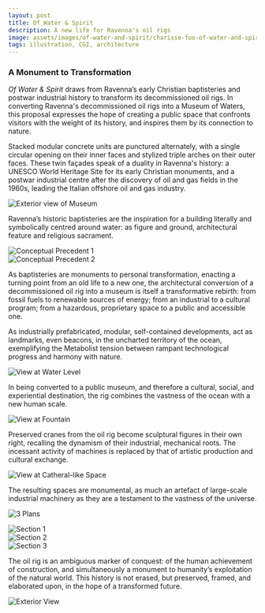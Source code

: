 ```yaml
---
layout: post
title: Of Water & Spirit
description: A new life for Ravenna's oil rigs
image: assets/images/of-water-and-spirit/charisse-foo-of-water-and-spirit-02-header.jpg
tags: illustration, CGI, architecture
---
```


<h3>A Monument to Transformation</h3>
<p>
 <i>Of Water & Spirit</i> draws from Ravenna’s early Christian baptisteries and postwar industrial history to transform its decommissioned oil rigs. In converting Ravenna's decommissioned oil rigs into a Museum of Waters, this proposal expresses the hope of creating a public space that confronts visitors with the weight of its history, and inspires them by its connection to nature. </p>

 <p> Stacked modular concrete units are punctured alternately, with a single circular opening on their inner faces and stylized triple arches on their outer faces. These twin façades speak of a duality in Ravenna's history: a UNESCO World Heritage Site for its early Christian monuments, and a postwar industrial centre after the discovery of oil and gas fields in the 1960s, leading the Italian offshore oil and gas industry. </p>

<span class="image fit"><img src="{% link assets/images/of-water-and-spirit/charisse-foo-of-water-and-spirit-03.jpg %}" alt="Exterior view of Museum" /></span>

<p>
 Ravenna’s historic baptisteries are the inspiration for a building literally and symbolically centred around water: as figure and ground, architectural feature and religious sacrament. </p>

<div class="row">
	<div class="6u 12u$(small)">
		<span class="image fit"><img src="{% link assets/images/of-water-and-spirit/charisse-foo-of-water-and-spirit-04.jpg %}" alt="Conceptual Precedent 1" /></span>
	</div>
	<div class="6u$ 12u$(small)">
		<span class="image fit"><img src="{% link assets/images/of-water-and-spirit/charisse-foo-of-water-and-spirit-05.jpg %}" alt="Conceptual Precedent 2" /></span>
	</div>
</div>

<p>
As baptisteries are monuments to personal transformation, enacting a turning point from an old life to a new one, the architectural conversion of a decommissioned oil rig into a museum is itself a transformative rebirth: from fossil fuels to renewable sources of energy; from an industrial to a cultural program; from a hazardous, proprietary space to a public and accessible one.</p>
<p>
As industrially prefabricated, modular, self-contained developments, act as landmarks, even beacons, in the uncharted territory of the ocean, exemplifying the Metabolist tension between rampant technological progress and harmony with nature.</p>

<span class="image fit"><img src="{% link assets/images/of-water-and-spirit/charisse-foo-of-water-and-spirit-10.jpg %}" alt="View at Water Level" /></span>

<p> In being converted to a public museum, and therefore a cultural, social, and experiential destination, the rig combines the vastness of the ocean with a new human scale.</p>

<span class="image fit"><img src="{% link assets/images/of-water-and-spirit/charisse-foo-of-water-and-spirit-11.jpg %}" alt="View at Fountain" /></span>

<p> Preserved cranes from the oil rig become sculptural figures in their own right, recalling the dynamism of their industrial, mechanical roots. The incessant activity of machines is replaced by that of artistic production and cultural exchange. </p>

<span class="image fit"><img src="{% link assets/images/of-water-and-spirit/charisse-foo-of-water-and-spirit-12.jpg %}" alt="View at Catheral-like Space" /></span>

<p> The resulting spaces are monumental, as much an artefact of large-scale industrial machinery as they are a testament to the vastness of the universe. </p>

<span class="image fit"><img src="{% link assets/images/of-water-and-spirit/charisse-foo-of-water-and-spirit-06.jpg %}" alt="3 Plans" /></span>

<!-- Image Grid -->
<div class="box alt">
	<div class="row 50% uniform">
		<div class="4u"><span class="image fit"><img src="{% link assets/images/of-water-and-spirit/charisse-foo-of-water-and-spirit-07.jpg %}" alt="Section 1" /></span></div>
		<div class="4u"><span class="image fit"><img src="{% link assets/images/of-water-and-spirit/charisse-foo-of-water-and-spirit-08.jpg %}" alt="Section 2" /></span></div>
		<div class="4u$"><span class="image fit"><img src="{% link assets/images/of-water-and-spirit/charisse-foo-of-water-and-spirit-09.jpg %}" alt="Section 3" /></span></div>
	</div>
</div>

<p> The oil rig is an ambiguous marker of conquest: of the human achievement of construction, and simultaneously a monument to humanity’s exploitation of the natural world. This history is not erased, but preserved, framed, and elaborated upon, in the hope of a transformed future.</p>

<span class="image fit"><img src="{% link assets/images/of-water-and-spirit/charisse-foo-of-water-and-spirit-01.jpg %}" alt="Exterior View" /></span>
